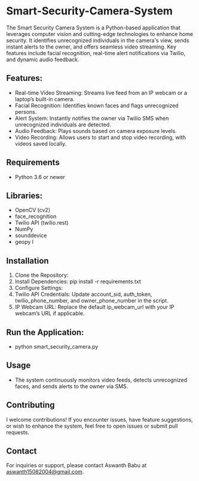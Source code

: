 # Smart-Security-Camera-System

The Smart Security Camera System is a Python-based application that leverages computer vision and cutting-edge technologies to enhance home security. It identifies unrecognized individuals in the camera's view, sends instant alerts to the owner, and offers seamless video streaming. Key features include facial recognition, real-time alert notifications via Twilio, and dynamic audio feedback.

## Features:

- Real-time Video Streaming: Streams live feed from an IP webcam or a laptop’s built-in camera.
- Facial Recognition: Identifies known faces and flags unrecognized persons.
- Alert System: Instantly notifies the owner via Twilio SMS when unrecognized individuals are detected.
- Audio Feedback: Plays sounds based on camera exposure levels.
- Video Recording: Allows users to start and stop video recording, with videos saved locally.


## Requirements
- Python 3.6 or newer


## Libraries:
- OpenCV (cv2)
- face_recognition
- Twilio API (twilio.rest)
- NumPy
- sounddevice
- geopy
I

## Installation

1. Clone the Repository:
2. Install Dependencies:
             pip install -r requirements.txt
3. Configure Settings:
4. Twilio API Credentials: Update account_sid, auth_token, twilio_phone_number, and owner_phone_number in the script.
5. IP Webcam URL: Replace the default ip_webcam_url with your IP webcam’s URL if applicable.


## Run the Application:
- python smart_security_camera.py

## Usage
- The system continuously monitors video feeds, detects unrecognized faces, and sends alerts to the owner via SMS.


## Contributing

I welcome contributions! If you encounter issues, have feature suggestions, or wish to enhance the system, feel free to open issues or submit pull requests.

## Contact

For inquiries or support, please contact Aswanth Babu at aswanth15082004@gmail.com.

